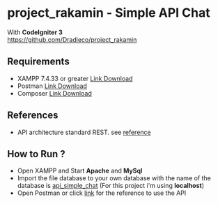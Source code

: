 # project_rakamin - Simple API Chat

With **CodeIgniter 3** <br>
https://github.com/Dradieco/project_rakamin

## Requirements

<!-- - CodeIgniter 3 v3.1.11 or greater [Link Download](https://codeigniter.com/userguide3/installation/downloads.html) -->

- XAMPP 7.4.33 or greater [Link Download](https://www.apachefriends.org/download.html)
- Postman [Link Download](https://www.postman.com/downloads/)
- Composer [Link Download](https://getcomposer.org/)

## References

- API architecture standard REST. see [reference](https://github.com/chriskacerguis/codeigniter-restserver)
<!-- - Unit Test for this project is PHPUnit. see [reference](https://github.com/kenjis/ci-phpunit-test) -->

## How to Run ?

- Open XAMPP and Start **Apache** and **MySql**
- Import the file database to your own database with the name of the database is [api_simple_chat](https://github.com/Dradieco/project_rakamin/tree/main/database) (For this project i'm using **localhost**)
- Open Postman or click [link](https://www.postman.com/rickyraven20/workspace/mini-project-rakamin) for the reference to use the API
